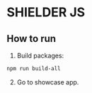 # SHIELDER JS

## How to run

1. Build packages:
```sh
npm run build-all
```
2. Go to showcase app.
